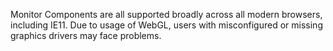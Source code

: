 Monitor Components are all supported broadly across all modern browsers, including IE11. Due to usage of WebGL, users with misconfigured or missing graphics drivers may face problems.
